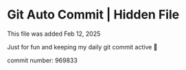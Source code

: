 # Git Auto Commit | Hidden File

This file was added Feb 12, 2025

Just for fun and keeping my daily git commit active 🤪

commit number: 969833
